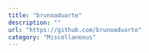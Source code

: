 ```yaml
---
title: "brunoaduarte"
description: ""
url: "https://github.com/brunoaduarte"
category: "Miscellaneous"
---
```

